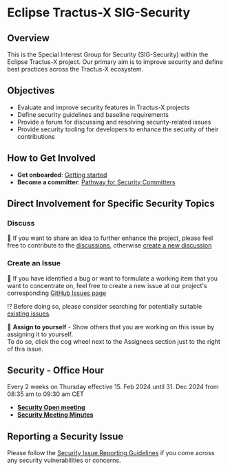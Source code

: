 # Eclipse Tractus-X SIG-Security

## Overview

This is the Special Interest Group for Security (SIG-Security) within the Eclipse Tractus-X project. Our primary aim is to improve security and define best practices across the Tractus-X ecosystem.

## Objectives

- Evaluate and improve security features in Tractus-X projects
- Define security guidelines and baseline requirements
- Provide a forum for discussing and resolving security-related issues
- Provide security tooling for developers to enhance the security of their contributions

## How to Get Involved

- **Get onboarded**: [Getting started](https://eclipse-tractusx.github.io/docs/oss/getting-started/)
- **Become a committer**: [Pathway for Security Committers](https://github.com/eclipse-tractusx/sig-security/blob/main/security-committer-pathway.md)

## Direct Involvement for Specific Security Topics

### Discuss
📣 If you want to share an idea to further enhance the project, please feel free to contribute to the [discussions](https://github.com/eclipse-tractusx/sig-security/discussions),
otherwise [create a new discussion](https://github.com/eclipse-tractusx/sig-security/discussions/new/choose)

### Create an Issue

👀 If you have identified a bug or want to formulate a working item that you want to concentrate on, feel free to create a new issue at our project's corresponding [GitHub Issues page](https://github.com/eclipse-tractusx/sig-security/issues/new/choose)

 ⁉️ Before doing so, please consider searching for potentially suitable [existing issues](https://github.com/eclipse-tractusx/sig-security/issues).

🙋 **Assign to yourself** - Show others that you are working on this issue by assigning it to yourself.
<br>To do so, click the cog wheel next to the Assignees section just to the right of this issue.

## Security - Office Hour

Every 2 weeks on Thursday effective 15. Feb 2024 until 31. Dec 2024 from 08:35 am to 09:30 am CET
- [**Security Open meeting**](https://eclipse-tractusx.github.io/community/open-meetings/)
- [**Security Meeting Minutes**](https://eclipse-tractusx.github.io/community/meeting-minutes/)

## Reporting a Security Issue

Please follow the [Security Issue Reporting Guidelines](https://eclipse-tractusx.github.io/docs/release/trg-7/trg-7-01#security-file) if you come across any security vulnerabilities or concerns.
